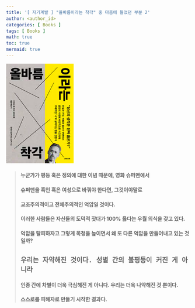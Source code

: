 ```yaml
---
title: '[ 자기계발 ] "올바름이라는 착각" 중 마음에 들었던 부분 2'
author: <author_id>
categories: [ Books ]
tags: [ Books ]
math: true
toc: true
mermaid: true
---
```


![1](/images/backgrounds/books/manReadsYouTube.png)

> #### 누군가가 평등 혹은 정의에 대한 이념 때문에, 영화 슈퍼맨에서 
> #### 슈퍼맨을 흑인 혹은 여성으로 바꿔야 한다면, 그것이야말로 
> #### 교조주의적이고 전체주의적인 억압일 것이다.
>
> #### 이러한 사람들은 자신들의 도덕적 잣대가 100% 옳다는 우월 의식을 갖고 있다. 
> #### 억압을 탈피하자고 그렇게 목청을 높이면서 왜 또 다른 억압을 만들어내고 있는 것일까?
>
> ## `우리는 자약해진 것이다. 성별 간의 불평등이 커진 게 아니라` 
> #### 인종 간에 차별이 더욱 극심해진 게 아니다. 우리는 더욱 나약해진 것 뿐이다. 
> #### 스스로를 피해자로 만들기 시작한 결과다.
